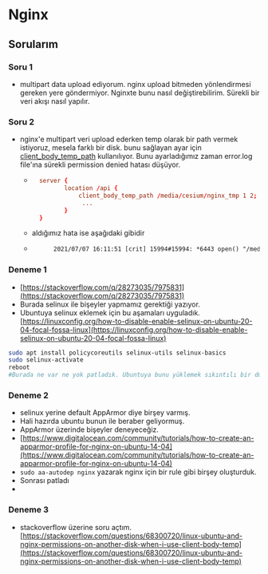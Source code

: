 # Nginx

## Sorularım
### Soru 1
- multipart data upload ediyorum. nginx upload bitmeden yönlendirmesi gereken yere göndermiyor. Nginxte bunu nasıl değiştirebilirim. Sürekli bir veri akışı nasıl yapılır.

### Soru 2
- nginx'e multipart veri upload ederken temp olarak bir path vermek istiyoruz, mesela farklı bir disk. bunu sağlayan ayar için [client_body_temp_path](http://nginx.org/en/docs/http/ngx_http_core_module.html) kullanılıyor. Bunu ayarladığımız zaman error.log file'ına sürekli permission denied hatası düşüyor.
    - ```conf
        server {
               location /api {
                   client_body_temp_path /media/cesium/nginx_tmp 1 2;
                    ...
               } 
        }
        ```
    - aldığımız hata ise aşağıdaki gibidir
    - ```txt
            2021/07/07 16:11:51 [crit] 15994#15994: *6443 open() "/media/cesium/nginx_tmp/8/30/0000000308" failed (13: Permission denied), client: 192.168.20.180, server: _, request: "POST /api/v1/terrain/5/uploadfile HTTP/1.0"
        ```
### Deneme 1
- [https://stackoverflow.com/q/28273035/7975831](https://stackoverflow.com/q/28273035/7975831)
- Burada selinux ile bişeyler yapmamız gerektiği yazıyor.
- Ubuntuya selinux eklemek için bu aşamaları uyguladık. [https://linuxconfig.org/how-to-disable-enable-selinux-on-ubuntu-20-04-focal-fossa-linux](https://linuxconfig.org/how-to-disable-enable-selinux-on-ubuntu-20-04-focal-fossa-linux)
```bash
sudo apt install policycoreutils selinux-utils selinux-basics
sudo selinux-activate
reboot
#Burada ne var ne yok patladık. Ubuntuya bunu yüklemek sıkıntılı bir durum galiba. System boot olmadı. Gerçi baya bir uyarı vermiş. AppArmor'u kapattığınızdan emin olun falan filan diye. Ama yöntemi sevmedim.

```
### Deneme 2
- selinux yerine default AppArmor diye birşey varmış.
- Hali hazırda ubuntu bunun ile beraber geliyormuş.
- AppArmor üzerinde bişeyler deneyeceğiz.
- [https://www.digitalocean.com/community/tutorials/how-to-create-an-apparmor-profile-for-nginx-on-ubuntu-14-04](https://www.digitalocean.com/community/tutorials/how-to-create-an-apparmor-profile-for-nginx-on-ubuntu-14-04)
- `sudo aa-autodep nginx` yazarak nginx için bir rule gibi birşey oluşturduk.
- Sonrası patladı
- 

### Deneme 3
- stackoverflow üzerine soru açtım. [https://stackoverflow.com/questions/68300720/linux-ubuntu-and-nginx-permissions-on-another-disk-when-i-use-client-body-temp](https://stackoverflow.com/questions/68300720/linux-ubuntu-and-nginx-permissions-on-another-disk-when-i-use-client-body-temp)